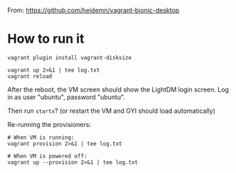 From: https://github.com/heidemn/vagrant-bionic-desktop

# How to run it

```
vagrant plugin install vagrant-disksize

vagrant up 2>&1 | tee log.txt
vagrant reload
```

After the reboot, the VM screen should show the LightDM login screen. Log in as user "ubuntu", password "ubuntu".

Then run `startx`? (or restart the VM and GYI should load automatically)

Re-running the provisioners:

```
# When VM is running:
vagrant provision 2>&1 | tee log.txt

# When VM is powered off:
vagrant up --provision 2>&1 | tee log.txt
```
